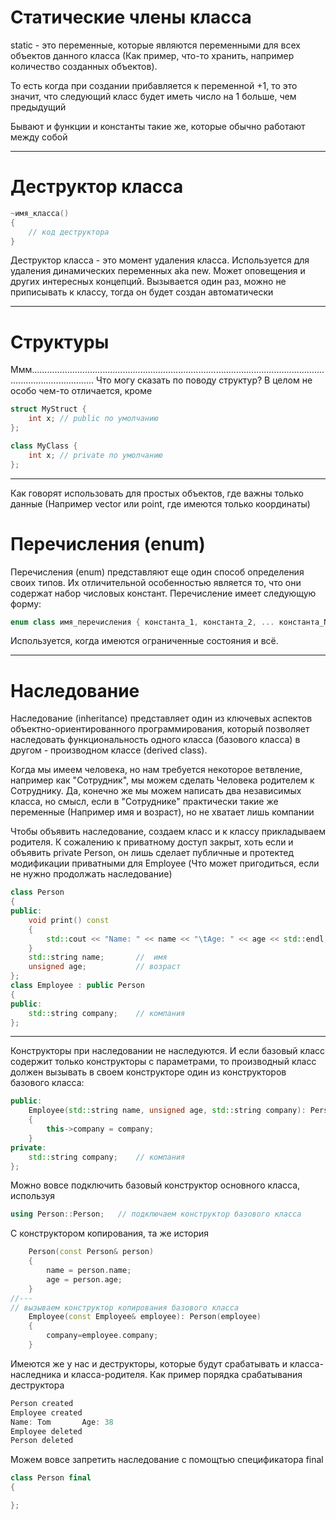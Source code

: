 # Статические члены класса

static - это переменные, которые являются переменными для всех объектов данного класса (Как пример, что-то хранить, например количество созданных объектов). 

То есть когда при создании прибавляется к переменной +1, то это значит, что следующий класс будет иметь число на 1 больше, чем предыдущий

Бывают и функции и константы такие же, которые обычно работают между собой

---

# Деструктор класса

```cpp
~имя_класса() 
{
    // код деструктора
}
```

Деструктор класса - это момент удаления класса. Используется для удаления динамических переменных aka new. Может оповещения и других интересных концепций. Вызывается один раз, можно не приписывать к классу, тогда он будет создан автоматически

---

# Структуры 

Ммм.....................................................................................................................................................
Что могу сказать по поводу структур? В целом не особо чем-то отличается, кроме 

```cpp
struct MyStruct {
    int x; // public по умолчанию
};

class MyClass {
    int x; // private по умолчанию
};
```

---

Как говорят использовать для простых объектов, где важны только данные (Например vector или point, где имеются только координаты)

# Перечисления (enum)

Перечисления (enum) представляют еще один способ определения своих типов. Их отличительной особенностью является то, что они содержат набор числовых констант. Перечисление имеет следующую форму:

```cpp
enum class имя_перечисления { константа_1, константа_2, ... константа_N};
```

Используется, когда имеются ограниченные состояния и всё.

---

# Наследование

Наследование (inheritance) представляет один из ключевых аспектов объектно-ориентированного программирования, который позволяет наследовать функциональность одного класса (базового класса) в другом - производном классе (derived class).

Когда мы имеем человека, но нам требуется некоторое ветвление, например как "Сотрудник", мы можем сделать Человека родителем к Сотруднику. 
Да, конечно же мы можем написать два независимых класса, но смысл, если в "Сотруднике" практически такие же переменные (Например имя и возраст), но не хватает лишь компании

Чтобы объявить наследование, создаем класс и к классу прикладываем родителя. К сожалению к приватному доступ закрыт, хоть если и объявить private Person, он лишь сделает публичные и протектед модификации приватными для Employee (Что может пригодиться, если не нужно продолжать наследование)

```cpp
class Person
{
public:
    void print() const
    {
        std::cout << "Name: " << name << "\tAge: " << age << std::endl;
    }
    std::string name;       //  имя
    unsigned age;           // возраст
};
class Employee : public Person
{
public:
    std::string company;    // компания
};
```

---

Конструкторы при наследовании не наследуются. И если базовый класс содержит только конструкторы с параметрами, то производный класс должен вызывать в своем конструкторе один из конструкторов базового класса:

```cpp
public:
    Employee(std::string name, unsigned age, std::string company): Person(name, age), company(company)
    {
        this->company = company;
    }
private:
    std::string company;    // компания
};
```

Можно вовсе подключить базовый конструктор основного класса, используя

```cpp
using Person::Person;   // подключаем конструктор базового класса
```

С конструктором копирования, та же история

```cpp
    Person(const Person& person)
    {
        name = person.name;
        age = person.age;
    }
//---
// вызываем конструктор копирования базового класса
    Employee(const Employee& employee): Person(employee)
    { 
        company=employee.company;
    }
```

Имеются же у нас и деструкторы, которые будут срабатывать и класса-наследника и класса-родителя. Как пример порядка срабатывания деструктора

```cs
Person created
Employee created
Name: Tom       Age: 38
Employee deleted
Person deleted
```

Можем вовсе запретить наследование с помощтью спецификатора final

```cpp
class Person final
{

};
```